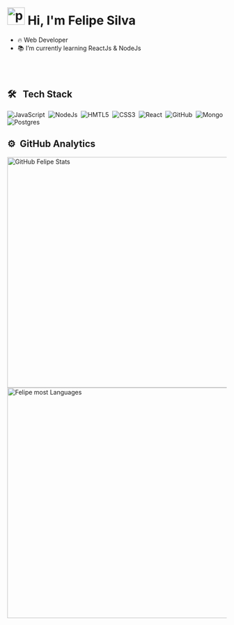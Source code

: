 
 <h1 align="left"><img src="https://raw.githubusercontent.com/kaueMarques/kaueMarques/master/hi.gif" alt="profile views"  width="40px" /> Hi, I'm Felipe Silva </h1>

- 🔥 Web Developer
- 📚 I’m currently learning  ReactJs & NodeJs

<br><br>

## 🛠️ &nbsp; Tech Stack 

![JavaScript](https://img.shields.io/badge/JavaScript-05122a?style=flat&logo=javascript)&nbsp;
![NodeJs](https://img.shields.io/badge/Node.Js-05122a?style=flat&logo=node.js)&nbsp;
![HMTL5](https://img.shields.io/badge/HTML5-05122a?style=flat&logo=HTML5)&nbsp;
![CSS3](https://img.shields.io/badge/CSS3-05122a?style=flat&logo=css3)&nbsp;
![React](https://img.shields.io/badge/React-05122a?style=flat&logo=react)&nbsp;
![GitHub](https://img.shields.io/badge/GitHub-05122a?style=flat&logo=github)&nbsp;
![Mongo](https://img.shields.io/badge/MongoDB-05122a?style=flat&logo=mongodb)&nbsp;
![Postgres](https://img.shields.io/badge/PostgreSQL-05122a?style=flat&logo=postgresql)&nbsp;

## ⚙️ &nbsp;GitHub Analytics

<p align="left">
  <img width="530em" src="https://github-readme-stats.vercel.app/api?username=Feliper-silva&theme=tokyonight&show_icons=true" alt="GitHub Felipe Stats" />
  <img width="530em" src="https://github-readme-stats.vercel.app/api/top-langs/?username=Feliper-silva&layout=compact&theme=tokyonight" alt="Felipe most Languages" />
 </p>
 
 <!--
 ## 🧔‍♂️ &nbsp; Social Links
 
![Linkedin](https://img.shields.io/badge/Linkedin-05122a?style=flat&logo=linkedin)&nbsp;
![Instagram](https://img.shields.io/badge/Instagram-05122a?style=flat&logo=linkedin)&nbsp;
-->
